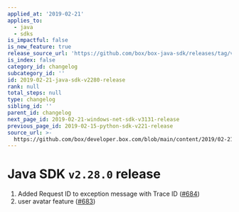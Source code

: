 ```yaml
---
applied_at: '2019-02-21'
applies_to:
  - java
  - sdks
is_impactful: false
is_new_feature: true
release_source_url: 'https://github.com/box/box-java-sdk/releases/tag/v2.28.0'
is_index: false
category_id: changelog
subcategory_id: ''
id: 2019-02-21-java-sdk-v2280-release
rank: null
total_steps: null
type: changelog
sibling_id: ''
parent_id: changelog
next_page_id: 2019-02-21-windows-net-sdk-v3131-release
previous_page_id: 2019-02-15-python-sdk-v221-release
source_url: >-
  https://github.com/box/developer.box.com/blob/main/content/2019/02-21-java-sdk-v2280-release.md
---
```

# Java SDK `v2.28.0` release

1. Added Request ID to exception message with Trace ID ([#684](https://github.com/box/box-java-sdk/pull/684))
2. user avatar feature ([#683](https://github.com/box/box-java-sdk/pull/683))
